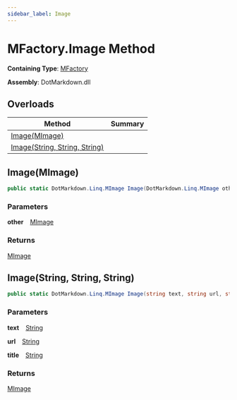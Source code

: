 ```yaml
---
sidebar_label: Image
---
```


# MFactory\.Image Method

**Containing Type**: [MFactory](../index.md)

**Assembly**: DotMarkdown\.dll

## Overloads

| Method | Summary |
| ------ | ------- |
| [Image(MImage)](#4053134865) | |
| [Image(String, String, String)](#1761686754) | |

<a id="4053134865"></a>

## Image\(MImage\) 

```csharp
public static DotMarkdown.Linq.MImage Image(DotMarkdown.Linq.MImage other)
```

### Parameters

**other** &ensp; [MImage](../../MImage/index.md)

### Returns

[MImage](../../MImage/index.md)

<a id="1761686754"></a>

## Image\(String, String, String\) 

```csharp
public static DotMarkdown.Linq.MImage Image(string text, string url, string title = null)
```

### Parameters

**text** &ensp; [String](https://docs.microsoft.com/en-us/dotnet/api/system.string)

**url** &ensp; [String](https://docs.microsoft.com/en-us/dotnet/api/system.string)

**title** &ensp; [String](https://docs.microsoft.com/en-us/dotnet/api/system.string)

### Returns

[MImage](../../MImage/index.md)

